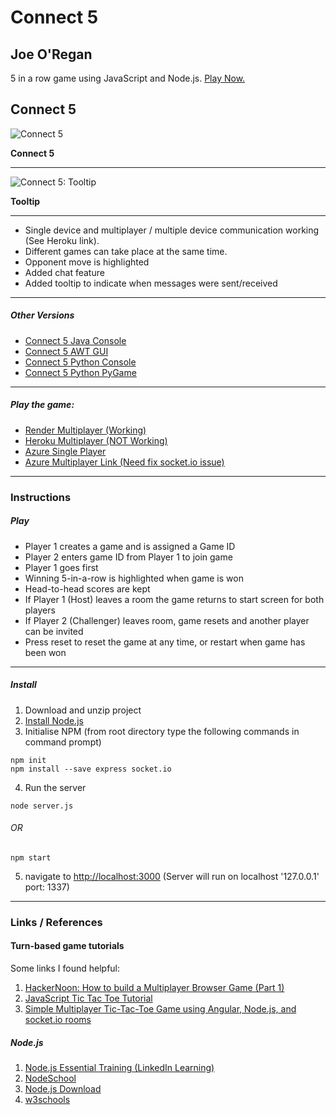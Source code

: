 # Connect 5
## Joe O'Regan

5 in a row game using JavaScript and Node.js. [Play Now.](https://connect5-jor.herokuapp.com/)

## Connect 5

![Connect 5](https://raw.githubusercontent.com/joeaoregan/Connect5-JS/master/Screenshots/screenshot1.png "Connect 5")

**Connect 5**

---

![Connect 5: Tooltip](https://raw.githubusercontent.com/joeaoregan/Connect5-JS/master/Screenshots/screenshot2tooltip.png "Connect 5: Tooltip")

**Tooltip**

---

* Single device and multiplayer / multiple device communication working (See Heroku link).
* Different games can take place at the same time.
* Opponent move is highlighted
* Added chat feature
* Added tooltip to indicate when messages were sent/received
---
##### Other Versions

* [Connect 5 Java Console](https://github.com/joeaoregan/Java-AppsAndTutorials/tree/master/Connect5/src/jor/con5/text)
* [Connect 5 AWT GUI](https://github.com/joeaoregan/Java-AppsAndTutorials/tree/master/Connect5/src/jor/con5/gui)
* [Connect 5 Python Console](https://github.com/joeaoregan/Python-GamesAndTutorials/tree/master/Connect5-Console)
* [Connect 5 Python PyGame](https://github.com/joeaoregan/Python-GamesAndTutorials/tree/master/Connect5-GUI)
---
##### Play the game:
* [Render Multiplayer (Working)](https://jor-connect5.onrender.com/)
* [Heroku Multiplayer (NOT Working)](https://connect5-jor.herokuapp.com/)
* [Azure Single Player](http://test2-k00203642.azurewebsites.net/)
* [Azure Multiplayer Link (Need fix socket.io issue)](http://connect5-jor.azurewebsites.net/)

---

### Instructions

##### Play

* Player 1 creates a game and is assigned a Game ID
* Player 2 enters game ID from Player 1 to join game
* Player 1 goes first
* Winning 5-in-a-row is highlighted when game is won
* Head-to-head scores are kept
* If Player 1 (Host) leaves a room the game returns to start screen for both players
* If Player 2 (Challenger) leaves room, game resets and another player can be invited
* Press reset to reset the game at any time, or restart when game has been won

---

##### Install

1. Download and unzip project
2. [Install Node.js](https://nodejs.org/en/)
3. Initialise NPM (from root directory type the following commands in command prompt)
```
npm init
npm install --save express socket.io
```
4. Run the server
```
node server.js
```
###### OR
```
npm start
```
5. navigate to [http://localhost:3000](http://localhost:1337) (Server will run on localhost '127.0.0.1' port: 1337)

---

### Links / References


#### Turn-based game tutorials

Some links I found helpful:

1. [HackerNoon: How to build a Multiplayer Browser Game (Part 1)](https://hackernoon.com/how-to-build-a-multiplayer-browser-game-4a793818c29b)
2. [JavaScript Tic Tac Toe Tutorial](https://www.youtube.com/watch?v=P2TcQ3h0ipQ)
3. [Simple Multiplayer Tic-Tac-Toe Game using Angular, Node.js, and socket.io rooms](http://www.codershood.info/2018/01/07/building-dead-simple-multiplayer-tic-tac-toe-game-using-angular-nodejs-socket-io-rooms-part-1/)

##### Node.js

1. [Node.js Essential Training (LinkedIn Learning)](https://www.linkedin.com/learning/node-js-essential-training/welcome)
2. [NodeSchool](https://nodeschool.io/#workshoppers)
3. [Node.js Download](https://nodejs.org/en/)
4. [w3schools](https://www.w3schools.com/nodejs/)
